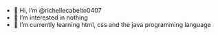 - 👋 Hi, I’m @richellecabelto0407
- 👀 I’m interested in nothing
- 🌱 I’m currently learning html, css and the java programming language

<!---
richellecabelto0407/richellecabelto0407 is a ✨ special ✨ repository because its `README.md` (this file) appears on your GitHub profile.
You can click the Preview link to take a look at your changes.
--->
